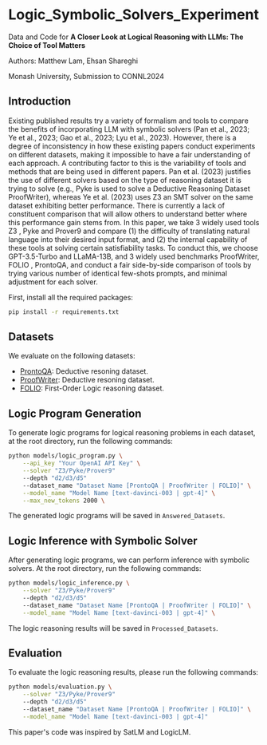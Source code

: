 # Logic_Symbolic_Solvers_Experiment

Data and Code for **A Closer Look at Logical Reasoning with LLMs: The Choice of Tool Matters**

Authors: Matthew Lam, Ehsan Shareghi

Monash University, Submission to CONNL2024

## Introduction

Existing published results try a variety of formalism and tools to compare the benefits of incorporating LLM with symbolic solvers (Pan et al., 2023; Ye et al., 2023; Gao
et al., 2023; Lyu et al., 2023). However, there is a degree of inconsistency in how these existing papers conduct experiments on different datasets, making it impossible to have a fair understanding of each approach. A contributing factor to this is the variability of tools and methods that are being used in different papers.  Pan et al. (2023) justifies the use of different solvers based on the type of reasoning dataset it is trying to solve (e.g.,  Pyke is used to solve a Deductive Reasoning Dataset ProofWriter), whereas Ye et al. (2023) uses Z3  an SMT solver on the same dataset exhibiting better performance. There is currently a lack of constituent comparison that will allow others to understand better where this performance gain stems from. In this paper, we take 3 widely used tools Z3 , Pyke and Prover9 and compare (1) the difficulty of translating natural language into their desired input format, and (2) the internal capability of these tools at solving certain satisfiability tasks. To conduct this, we choose GPT-3.5-Turbo  and LLaMA-13B, and 3 widely used benchmarks ProofWriter, FOLIO , ProntoQA, and conduct a fair side-by-side comparison of tools by trying various number of identical few-shots prompts, and minimal adjustment for each solver.

First, install all the required packages:

```bash
pip install -r requirements.txt
```

## Datasets

We evaluate on the following datasets:

- [ProntoQA](https://github.com/asaparov/prontoqa): Deductive resoning dataset. 
- [ProofWriter](https://allenai.org/data/proofwriter): Deductive resoning dataset. 
- [FOLIO](https://github.com/Yale-LILY/FOLIO): First-Order Logic reasoning dataset.

## Logic Program Generation

To generate logic programs for logical reasoning problems in each dataset, at the root directory, run the following commands:

```bash
python models/logic_program.py \
    --api_key "Your OpenAI API Key" \
    --solver "Z3/Pyke/Prover9"
    --depth "d2/d3/d5"
    --dataset_name "Dataset Name [ProntoQA | ProofWriter | FOLIO]" \
    --model_name "Model Name [text-davinci-003 | gpt-4]" \
    --max_new_tokens 2000 \
```
The generated logic programs will be saved in `Answered_Datasets`.

## Logic Inference with Symbolic Solver

After generating logic programs, we can perform inference with symbolic solvers. At the root directory, run the following commands:

```bash
python models/logic_inference.py \
    --solver "Z3/Pyke/Prover9"
    --depth "d2/d3/d5"
    --dataset_name "Dataset Name [ProntoQA | ProofWriter | FOLIO]" \
    --model_name "Model Name [text-davinci-003 | gpt-4]" \
```
The logic reasoning results will be saved in `Processed_Datasets`.

## Evaluation

To evaluate the logic reasoning results, please run the following commands:

```bash
python models/evaluation.py \
    --solver "Z3/Pyke/Prover9"
    --depth "d2/d3/d5"
    --dataset_name "Dataset Name [ProntoQA | ProofWriter | FOLIO]" \
    --model_name "Model Name [text-davinci-003 | gpt-4]"
```

This paper's code was inspired by SatLM and LogicLM. 
